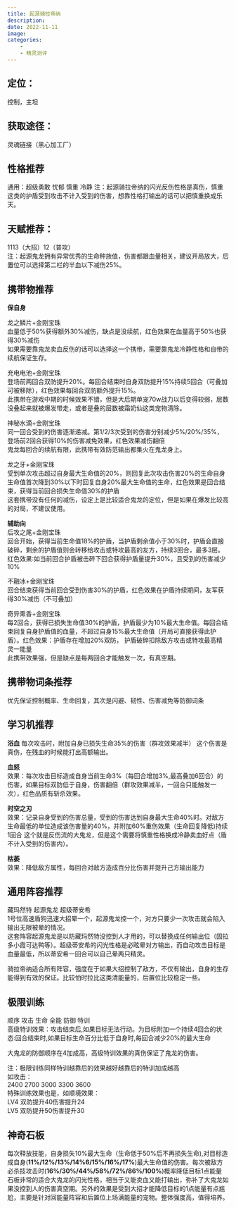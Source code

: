 ```yaml
---
title: 起源骑拉帝纳
description: 
date: 2022-11-11
image:
categories:
    - 
    - 精灵测评
---
```

## 定位：
控制，主坦 

## 获取途径：
灵魂链接（黑心加工厂）  

## 性格推荐
通用：超级勇敢 忧郁 慎重 冷静
注：起源骑拉帝纳的闪光反伤性格是真伤，慎重这类的护盾受到攻击不计入受到的伤害，想靠性格打输出的话可以把慎重换成乐天。   

## 天赋推荐：
1113（大招）12（普攻）  
注：起源鬼龙拥有异常优秀的生命种族值，伤害都跟血量相关，建议开局放大，后置位可以选择第二栏的半血以下减伤25%。  




## 携带物推荐  
**保自身**  

龙之鳞片+金刚宝珠  
血量低于50%获得额外30%减伤，缺点是没续航，红色效果在血量高于50%也获得30%减伤  
如果需要靠鬼龙卖血反伤的话可以选择这一个携带，需要靠鬼龙冷静性格和自带的续航保证生存。   

充电电池+金刚宝珠  
登场前两回合双防提升20%。每回合结束时自身双防提升15%持续5回合（可叠加可被移除），红色效果每回合双防额外提升15%。  
此携带在游戏中期的时候效果不错，但是大后期单宠70w战力以后变得较弱，层数没叠起来就被爆发带走，或者是叠的层数被霜奶仙这类宠物清除。  

神秘水滴+金刚宝珠  
同一回合受到的伤害逐渐递减。第1/2/3次受到的伤害分别减少5%/20%/35%，登场前2回合获得10%的伤害减免效果，红色效果减伤翻倍   
鬼龙每回合的续航有限，此携带有效防范输出都集火在鬼龙身上。  

龙之牙+金刚宝珠  
受到单次攻击超过自身最大生命值的20%，则回复此次攻击伤害20%的生命自身生命值首次降到30%以下时回复自身20%最大生命值的生命，红色效果是回合结束，获得当前回合损失生命值30%的护盾   
这套携带没有任何的减伤，设定上是比较适合鬼龙的定位，但是如果在爆发比较高的对局，不建议使用。  

**辅助向**   
后攻之尾+金刚宝珠  
回合开始，获得当前生命值18%的护盾，当护盾剩余值小于30%时，护盾会直接破碎，剩余的护盾值则会转移给攻击或特攻最高的友方，持续3回合，最多3层。红色效果∶如当前回合护盾被击碎下回合获得护盾量提升30%，且受到的伤害减少10%   


不融冰+金刚宝珠  
回合结束获得当前回合受到伤害30%的护盾，红色效果在护盾持续期间，友军获得30%减伤（不可叠加）   

奇异熏香+金刚宝珠  
每2回合，获得已损失生命值30%的护盾，护盾最少为10%最大生命值。每回合结束回复自身护盾值的血量，不超过自身15%最大生命值（开局可直接获得此护盾）。红色效果：护盾存在增加20%双防， 护盾破碎扣除敌方攻击或特攻最高精灵一能量  
此携带效果强，但是缺点是每两回合才能触发一次，有真空期。   

## 携带物词条推荐  
优先保证控制概率、生命回复，其次是闪避、韧性、伤害减免等防御词条   

## 学习机推荐  

**浴血**
每次攻击时，附加自身已损失生命35%的伤害（群攻效果减半）
这个伤害是真伤，在残血的时候能打出高额输出。

**血怒**    
效果：每次攻击目标造成自身当前生命3%（每回合增加3%,最高叠加6回合）的伤害，如果目标双防低于自身，伤害翻倍（群攻效果减半，一回合只能触发一次），红色品质有斩杀效果。   

**时空之刃**   
效果：记录自身受到的伤害总量，受到的伤害达到自身最大生命40%时。对敌方生命最低的单位造成该伤害量的40%，并附加60%重伤效果（生命回复降低)持续1回合
这个就是反伤流的大鬼龙，但是这个需要将慎重性格换成冷静卖血好点（盾不计入受到的伤害内）。  

**枯萎**   
效果：降低敌方属性，每回合对敌方造成百分比伤害并提升己方输出能力   

## 通用阵容推荐  

藏玛然特 起源鬼龙 超级蒂安希   
1号位高速盾狗迅速大招晕一个，起源鬼龙控一个，对方只要少一次攻击就会陷入输出无限被晕的情况。    
这套阵容起源鬼龙是以防藏玛然特没控到人才用的，可以替换成任何输出位（固拉多小霞可达鸭等）。超级蒂安希的闪光性格是必眩晕对方输出，而自动攻击目标是血量最低，所以蒂安希一回合可以自己晕两只精灵。      

骑拉帝纳适合所有阵容，强度在于如果大招控制了敌方，不仅有输出，自身的生存能得到有效的保证。比较怕时拉比这类清能量的，后置位比较稳定一些。  

## 极限训练  
顺序  攻击 生命 全能 防御 特训    
高级特训效果：攻击结束后,如果目标无法行动。为目标附加一个持续4回合的状态:回合结束时,如果目标生命百分比低于自身时,每回合减少20%的最大生命

大鬼龙的防御顺序在4加成高，高级特训效果的真伤保证了鬼龙的伤害。  

注：极限训练同样特训越靠后的效果越好越靠后的特训加成越高    
如攻击：  
2400 2700 3000 3300 3600  
特殊训练效果也是，如顺境效果：  
LV4 双防提升40伤害提升24  
LV5 双防提升50伤害提升30  

## 神奇石板   
每次释放技能，自身损失10%最大生命（生命低于50%后不再损失生命),对目标造成自身(**11%/12%/13%/14%6/15%/16%/17%**)最大生命值的伤害。每次被敌方必杀技攻击时(**16%/30%/44%/58%/72%/86%/100%**)概率降低目标1点能量  
石板非常的适合大鬼龙的闪光性格，相当于又能卖血又能打输出，弥补了大鬼龙如果没控到人的伤害真空期。另外的效果是受到大招才能降低目标的1点能量有点尴尬，主要是针对回能量阵容和后置位上场满能量的宠物。整体强度高，值得培养。  
